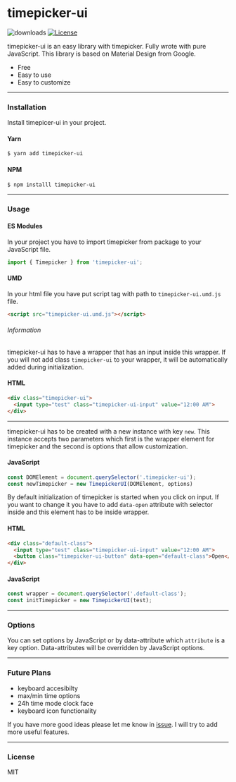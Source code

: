 # timepicker-ui

<a href="https://npmcharts.com/compare/timepicker-ui?minimal=true"></a> <img src="https://img.shields.io/npm/dw/timepicker-ui" alt="downloads"></a>
<a href="https://img.shields.io/npm/l/timepicker-ui"><img src="https://img.shields.io/badge/license-MIT-green.svg" alt="License"></a>


timepicker-ui is an easy library with timepicker. Fully wrote with pure JavaScript. This library is based on Material Design from Google.

  - Free
  - Easy to use
  - Easy to customize

___

  ### Installation

Install timepicer-ui in your project.

#### Yarn

```bash
$ yarn add timepicker-ui 
```

#### NPM

```bash
$ npm installl timepicker-ui
```

___

### Usage


#### ES Modules

In your project you have to import timepicker from package to your JavaScript file.

```javascript
import { Timepicker } from 'timepicker-ui';
```

#### UMD

In your html file you have put script tag with path to `timepicker-ui.umd.js` file.

```html
<script src="timepicker-ui.umd.js"></script>
```

###### Information

timepicker-ui has to have a wrapper that has an input inside this wrapper. If you will not add class `timepicker-ui` to your wrapper, it will be automatically added during initialization. 

#### HTML

```html
<div class="timepicker-ui">
  <input type="test" class="timepicker-ui-input" value="12:00 AM"> 
</div>
```
---

timepicker-ui has to be created with a new instance with key `new`. This instance accepts two parameters which first is the wrapper element for timepicker and the second is options that allow customization.

#### JavaScript

```javascript
const DOMElement = document.querySelector('.timepicker-ui');
const newTimepicker = new TimepickerUI(DOMElement, options)
```

By default initialization of timepicker is started when you click on input. If you want to change it you have to add `data-open` attribute with selector inside and this element has to be inside wrapper. 

#### HTML

```html
<div class="default-class">
  <input type="test" class="timepicker-ui-input" value="12:00 AM"> 
  <button class="timepicker-ui-button" data-open="default-class">Open</button>
</div>
```

#### JavaScript

```javascript
const wrapper = document.querySelector('.default-class');
const initTimepicker = new TimepickerUI(test);
```

___

### Options

You can set options by JavaScript or by data-attribute which `attribute` is a key option. Data-attributes will be overridden by JavaScript options.

___

### Future Plans

- keyboard accesibilty 
- max/min time options
- 24h time mode clock face
- keyboard icon functionality

If you have more good ideas please let me know in [issue](https://github.com/q448x/timepicker-ui/issues). I will try to add more useful features.


___

### License

MIT